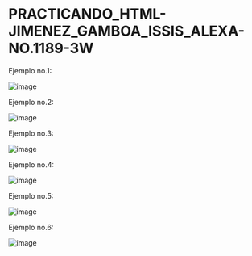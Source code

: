 # PRACTICANDO_HTML-JIMENEZ_GAMBOA_ISSIS_ALEXA-NO.1189-3W

Ejemplo no.1: 

![image](https://github.com/user-attachments/assets/6702c14c-6423-4bae-b865-bc1ea9c4e983)


Ejemplo no.2:

![image](https://github.com/user-attachments/assets/d9bc7ec5-5322-4682-a3c6-a24ce41a3718)


Ejemplo no.3:

![image](https://github.com/user-attachments/assets/ec489ddd-a5b0-4d12-afee-65b23fc0cdea)


Ejemplo no.4:

![image](https://github.com/user-attachments/assets/5e11c2bd-4ea9-495d-8202-b6cdb9bb51f1)


Ejemplo no.5:

![image](https://github.com/user-attachments/assets/d76a757d-361c-43f4-94cf-9e3e048d28d8)


Ejemplo no.6: 

![image](https://github.com/user-attachments/assets/b08d2532-4542-4eaf-be1e-7259ef527270)
